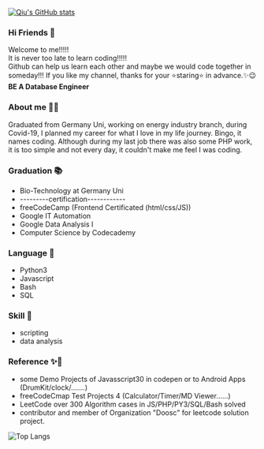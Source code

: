[![Qiu's GitHub stats](https://github-readme-stats.vercel.app/api?username=Qiu-IT&hide=stars&show_icons=true&theme=synthwave)](https://github.com/anuraghazra/github-readme-stats) 

### Hi Friends 👋
Welcome to me!!!!! <br>
It is never too late to learn coding!!!!!<br>
Github can help us learn each other and maybe we would code together in someday!!! If you like my channel, thanks for your ⭐staring⭐ in advance.✨😉 **BE A Database Engineer**

### About me 👨‍🎓
Graduated from Germany Uni, working on energy industry branch, during Covid-19, I planned my career for what I love in my life journey. Bingo, it names coding. Although during my last job there was also some PHP work, it is too simple and not every day, it couldn't make me feel I was coding. 

### Graduation 📚
- Bio-Technology at Germany Uni  
- ---------certification------------
- freeCodeCamp (Frontend Certificated (html/css/JS))
- Google IT Automation 
- Google Data Analysis I <!-- II -->
- Computer Science by Codecademy
<!--
- Data Base by Codecademy
- Business Analysis by Codecademy
- Google Business Intelligent
- Google IT Support
- Google Cybersecurity
- Intro to software Engineering/ Intro. to Computer Architecture/Intro. to Operation System by Uni Peking
- Unix Bash
- Statistic with python by uni
- Data Scinece DataCamp/Codecademy
- Cloud Amazon
- Full Stack by Codecademy
- Django by Uni Michigan
- Google Appsheet
- Math x 2
-->

### Language 📕
- Python3
- Javascript 
- Bash
- SQL
<!--
- Java
- Perl
- Rstudio
- c++
-->

### Skill 🔨
- scripting
- data analysis
<!--
- web scraping
- Linux && Amazon Cloud
- cybersecurty
- networking
- wordpress
- mongodb
- book keeping
-->

### Reference ✨🏅
- some Demo Projects of Javasscript30 in codepen or to Android Apps (DrumKit/clock/.......)
- freeCodeCmap Test Projects 4 (Calculator/Timer/MD Viewer......)
- LeetCode over 300 Algorithm cases in JS/PHP/PY3/SQL/Bash solved 
- contributor and member of Organization "Doosc" for leetcode solution project.

![Top Langs](https://github-readme-stats.vercel.app/api/top-langs/?username=Qiu-IT&layout=compact&hide=css,html)
<!--
(https://github.com/anuraghazra/github-readme-stats) 
-->


<!--
![Qiu's Most used languages](https://github-readme-stats.vercel.app/api/top-langs?username=Qiu-IT&show_icons=true&count_private=true&theme=gotham)


**Qiu-IT/Qiu-IT** is a ✨ _special_ ✨ repository because its `README.md` (this file) appears on your GitHub profile.

Here are some ideas to get you started:

- 🔭 I’m currently working on Front-end ...
- 🌱 I’m currently learning React JS and Python...
- 👯 I’m looking to collaborate on ...
- 🤔 I’m looking for help with ...
- 💬 Ask me about ...
- 📫 How to reach me: ...
- 😄 Pronouns: ...
- ⚡ Fun fact: ...
-->
